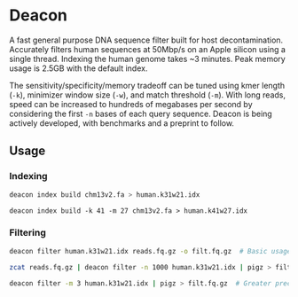 # Deacon

A fast general purpose DNA sequence filter built for host decontamination. Accurately filters human sequences at 50Mbp/s on an Apple silicon using a single thread. Indexing the human genome takes ~3 minutes. Peak memory usage is 2.5GB with the default index.

The sensitivity/specificity/memory tradeoff can be tuned using kmer length (`-k`), minimizer window size (`-w`), and match threshold (`-m`). With long reads, speed can be increased to hundreds of megabases per second by considering the first `-n` bases of each query sequence. Deacon is being actively developed, with benchmarks and a preprint to follow.



## Usage

### Indexing

```bash
deacon index build chm13v2.fa > human.k31w21.idx
```

```
deacon index build -k 41 -m 27 chm13v2.fa > human.k41w27.idx
```



### Filtering

``` bash
deacon filter human.k31w21.idx reads.fq.gz -o filt.fq.gz  # Basic usage
```

```bash
zcat reads.fq.gz | deacon filter -n 1000 human.k31w21.idx | pigz > filt.fq.gz  # Fast
```

```bash
deacon filter -m 3 human.k31w21.idx | pigz > filt.fq.gz  # Greater precision
```

